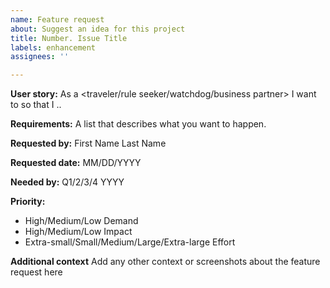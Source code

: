 ```yaml
---
name: Feature request
about: Suggest an idea for this project
title: Number. Issue Title
labels: enhancement
assignees: ''

---
```


**User story:**
As a <traveler/rule seeker/watchdog/business partner> I want to <describe action> so that I <describe value to user>..

**Requirements:**
A list that describes what you want to happen.

**Requested by:**
First Name Last Name

**Requested date:**
MM/DD/YYYY

**Needed by:**
Q1/2/3/4 YYYY

**Priority:**
- High/Medium/Low Demand
- High/Medium/Low Impact
- Extra-small/Small/Medium/Large/Extra-large Effort

**Additional context**
Add any other context or screenshots about the feature request here
